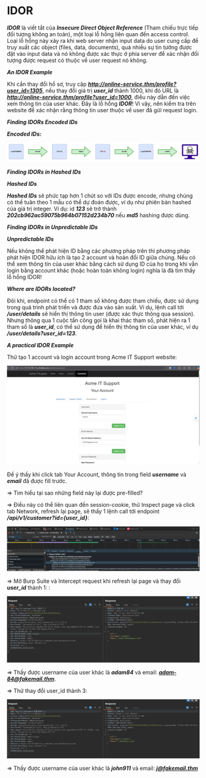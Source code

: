 # IDOR

***IDOR*** là viết tắt của ***Insecure Direct Object Reference*** (Tham chiếu trực tiếp đối tượng không an toàn), một loại lỗ hổng liên quan đến access control. 
Loại lỗ hổng này xảy ra khi web server nhận input data do user cung cấp để truy xuất các object (files, data, documents), quá nhiều sự tin tưởng được đặt vào input data và nó không được xác thực ở phía server để xác nhận đối tượng được request có thuộc về user request nó không.

***An IDOR Example***

Khi cần thay đổi hồ sơ, truy cập ***http://online-service.thm/profile?user_id=1305***, nếu thay đổi giá trị ***user_id*** thành 1000, khi đó URL là ***http://online-service.thm/profile?user_id=1000***, điều này dẫn đến việc xem thông tin của user khác. Đây là lỗ hổng ***IDOR***! Vì vậy, nên kiểm tra trên website để xác nhận rằng thông tin user thuộc về user đã gửi request login.

***Finding IDORs Encoded IDs***

***Encoded IDs:***

![img](https://github.com/DucThinh47/TryHackMe/blob/main/Web_Fundamental/Introduction_to_Web_Hacking/images/image60.png?raw=true)

***Finding IDORs in Hashed IDs***

***Hashed IDs***

***Hashed IDs*** sẽ phức tạp hơn 1 chút so với IDs được encode, nhưng chúng có thể tuân theo 1 mẫu có thể dự đoán được, ví dụ như phiên bản hashed của giá trị integer. Ví dụ: id ***123*** sẽ trở thành ***202cb962ac59075b964b07152d234b70*** nếu ***md5*** hashing được dùng.

***Finding IDORs in Unpredictable IDs***

***Unpredictable IDs***

Nếu không thể phát hiện ID bằng các phương pháp trên thì phương pháp phát hiện IDOR hữu ích là tạo 2 account và hoán đổi ID giữa chúng. Nếu có thể xem thông tin của user khác bằng cách sử dụng ID của họ trong khi vẫn login bằng account khác (hoặc hoàn toàn không login) nghĩa là đã tìm thấy lỗ hổng IDOR!

***Where are IDORs located?***

Đôi khi, endpoint có thể có 1 tham số không được tham chiếu, được sử dụng trong quá trình phát triển và được đưa vào sản xuất. Ví dụ, lệnh call tới ***/user/details*** sẽ hiển thị thông tin user (được xác thực thông qua session). Nhưng thông qua 1 cuộc tấn công gọi là khai thác tham số, phát hiện ra 1 tham số là ***user_id***, có thể sử dụng để hiển thị thông tin của user khác, ví dụ ***/user/details?user_id=123***.

***A practical IDOR Example***

Thử tạo 1 account và login account trong Acme IT Support website: 

![img](https://github.com/DucThinh47/TryHackMe/blob/main/Web_Fundamental/Introduction_to_Web_Hacking/images/image61.png?raw=true)

Để ý thấy khi click tab Your Account, thông tin trong field ***username*** và ***email*** đã được fill trước. 

=> Tìm hiểu tại sao những field này lại được pre-filled?

=> Điều này có thể liên quan đến session-cookie, thử Inspect page và click tab Network, refresh lại page, sẽ thấy 1 lệnh call tới endpoint ***/api/v1/customer?id={user_id}***:

![img](https://github.com/DucThinh47/TryHackMe/blob/main/Web_Fundamental/Introduction_to_Web_Hacking/images/image62.png?raw=true)

=> Mở Burp Suite và Intercept request khi refresh lại page và thay đổi ***user_id*** thành 1: : 

![img](https://github.com/DucThinh47/TryHackMe/blob/main/Web_Fundamental/Introduction_to_Web_Hacking/images/image63.png?raw=true)

=> Thấy được username của user khác là ***adam84*** và email: ***adam-84@fakemail.thm***.

=> Thử thay đổi user_id thành 3:

![img](https://github.com/DucThinh47/TryHackMe/blob/main/Web_Fundamental/Introduction_to_Web_Hacking/images/image64.png?raw=true)

=> Thấy được username của user khác là ***john911*** và email: ***j@fakemail.thm***








